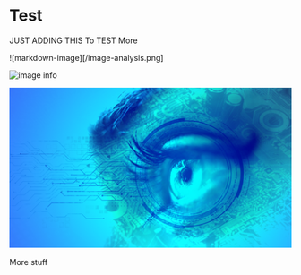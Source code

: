 # Test


JUST ADDING THIS To TEST More




![markdown-image][/image-analysis.png]

![image info](./stuff/image.png)

<img src="stuff/image-analysis.png">

More stuff

